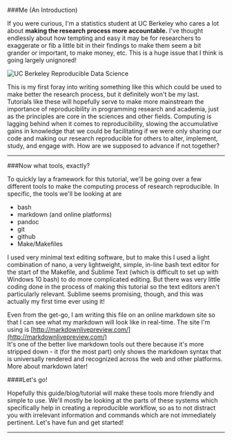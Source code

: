 ###Me (An Introduction)

If you were curious, I'm a statistics student at UC Berkeley who cares a lot about **making the research process more accountable.** I've thought endlessly about how tempting and easy it may be for researchers to exaggerate or fib a little bit in their findings to make them seem a bit grander or important, to make money, etc. This is a huge issue that I think is going largely unignored! 

![UC Berkeley Reproducible Data Science](../images/stat159-logo.png)

This is my first foray into writing something like this which could be used to make better the research process, but it definitely won't be my last.  
Tutorials like these will hopefully serve to make more mainstream the importance of reproducibility in programming research and academia, just as the principles are core in the sciences and other fields. Computing is lagging behind when it comes to reproducibility, slowing the accumulative gains in knowledge that we could be facilitating if we were only sharing our code and making our research reproducible for others to alter, implement, study, and engage with. How are we supposed to advance if not together?

---


###Now what tools, exactly?

To quickly lay a framework for this tutorial, we'll be going over a few different tools to make the computing process of research reproducible. In specific, the tools we'll be looking at are

* bash
* markdown (and online platforms)
* pandoc
* git
* github
* Make/Makefiles 

I used very minimal text editing software, but to make this I used a light combination of nano, a very lightweight, simple, in-line bash text editor for the start of the Makefile, and Sublime Text (which is difficult to set up with Windows 10 bash) to do more complicated editing. But there was very little coding done in the process of making this tutorial so the text editors aren't particularly relevant. Sublime seems promising, though, and this was actually my first time ever using it!

Even from the get-go, I am writing this file on an online markdown site so that I can see what my markdown will look like in real-time. The site I'm using is [http://markdownlivepreview.com/](http://markdownlivepreview.com/)  
It's one of the better live markdown tools out there because it's more stripped down - it (for the most part) only shows the markdown syntax that is universally rendered and recognized across the web and other platforms. More about markdown later!


####Let's go!

Hopefully this guide/blog/tutorial will make these tools more friendly and simple to use. We'll mostly be looking at the parts of these systems which specifically help in creating a reproducible workflow, so as to not distract you with irrelevant information and commands which are not immediately pertinent. Let's have fun and get started!



--------




